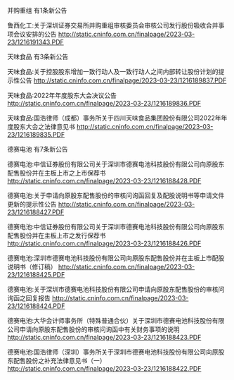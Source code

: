 并购重组 有1条新公告 

鲁西化工:关于深圳证券交易所并购重组审核委员会审核公司发行股份吸收合并事项会议安排的公告 http://static.cninfo.com.cn/finalpage/2023-03-23/1216191343.PDF 

天味食品 有3条新公告 

天味食品:关于控股股东增加一致行动人及一致行动人之间内部转让股份计划的提示性公告 http://static.cninfo.com.cn/finalpage/2023-03-23/1216189837.PDF 

天味食品:2022年年度股东大会决议公告 http://static.cninfo.com.cn/finalpage/2023-03-23/1216189836.PDF 

天味食品:国浩律师（成都）事务所关于四川天味食品集团股份有限公司2022年年度股东大会之法律意见书 http://static.cninfo.com.cn/finalpage/2023-03-23/1216189835.PDF 

德赛电池 有7条新公告 

德赛电池:中信证券股份有限公司关于深圳市德赛电池科技股份有限公司向原股东配售股份并在主板上市之上市保荐书 http://static.cninfo.com.cn/finalpage/2023-03-23/1216188428.PDF 

德赛电池:关于申请向原股东配售股份的审核问询函回复及配股说明书等申请文件更新的提示性公告 http://static.cninfo.com.cn/finalpage/2023-03-23/1216188427.PDF 

德赛电池:中信证券股份有限公司关于深圳市德赛电池科技股份有限公司向原股东配售股份并在主板上市之发行保荐书 http://static.cninfo.com.cn/finalpage/2023-03-23/1216188426.PDF 

德赛电池:深圳市德赛电池科技股份有限公司向原股东配售股份并在主板上市配股说明书（修订稿） http://static.cninfo.com.cn/finalpage/2023-03-23/1216188425.PDF 

德赛电池:关于深圳市德赛电池科技股份有限公司申请向原股东配售股份的审核问询函之回复报告 http://static.cninfo.com.cn/finalpage/2023-03-23/1216188424.PDF 

德赛电池:大华会计师事务所（特殊普通合伙）关于深圳市德赛电池科技股份有限公司申请向原股东配售股份的审核问询函中有关财务事项的说明 http://static.cninfo.com.cn/finalpage/2023-03-23/1216188423.PDF 

德赛电池:国浩律师（深圳）事务所关于深圳市德赛电池科技股份有限公司向原股东配售股份之补充法律意见书（一） http://static.cninfo.com.cn/finalpage/2023-03-23/1216188422.PDF 


